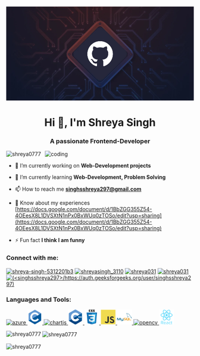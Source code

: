 
![logo](https://github.com/Shreya0777/Shreya0777/blob/main/yceo3xk3of14d3hbdkdp.webp)
<h1 align="center">Hi 👋, I'm Shreya Singh</h1>
<h3 align="center">A passionate Frontend-Developer</h3>
<img align="right" alt="coding" width="400" src="https://cdn.dribbble.com/users/1019864/screenshots/3079099/codeloop.gif">

<p align="left"> <img src="https://komarev.com/ghpvc/?username=shreya0777&label=Profile%20views&color=0e75b6&style=flat" alt="shreya0777" /> </p>

- 🔭 I’m currently working on **Web-Development projects**

- 🌱 I’m currently learning **Web-Development, Problem Solving**

- 📫 How to reach me **singhsshreya297@gmail.com**

- 📄 Know about my experiences [https://docs.google.com/document/d/1BbZGG355Z54-4OEesX8L1DVSXtN1nPx0BxWUq0zTOSo/edit?usp=sharing](https://docs.google.com/document/d/1BbZGG355Z54-4OEesX8L1DVSXtN1nPx0BxWUq0zTOSo/edit?usp=sharing)

- ⚡ Fun fact **I think I am funny**

<h3 align="left">Connect with me:</h3>
<p align="left">
<a href="https://linkedin.com/in/shreya-singh-5312201b3" target="blank"><img align="center" src="https://raw.githubusercontent.com/rahuldkjain/github-profile-readme-generator/master/src/images/icons/Social/linked-in-alt.svg" alt="shreya-singh-5312201b3" height="30" width="40" /></a>
<a href="https://instagram.com/shreyasingh_3110" target="blank"><img align="center" src="https://raw.githubusercontent.com/rahuldkjain/github-profile-readme-generator/master/src/images/icons/Social/instagram.svg" alt="shreyasingh_3110" height="30" width="40" /></a>
<a href="https://www.codechef.com/users/shreya031" target="blank"><img align="center" src="https://cdn.jsdelivr.net/npm/simple-icons@3.1.0/icons/codechef.svg" alt="shreya031" height="30" width="40" /></a>
<a href="https://www.leetcode.com/shreya031" target="blank"><img align="center" src="https://raw.githubusercontent.com/rahuldkjain/github-profile-readme-generator/master/src/images/icons/Social/leet-code.svg" alt="shreya031" height="30" width="40" /></a>
<a href="https://auth.geeksforgeeks.org/user/(<singhsshreya297>/https://auth.geeksforgeeks.org/user/singhsshreya297)" target="blank"><img align="center" src="https://raw.githubusercontent.com/rahuldkjain/github-profile-readme-generator/master/src/images/icons/Social/geeks-for-geeks.svg" alt="(<singhsshreya297>/https://auth.geeksforgeeks.org/user/singhsshreya297)" height="30" width="40" /></a>
</p>

<h3 align="left">Languages and Tools:</h3>
<p align="left"> <a href="https://azure.microsoft.com/en-in/" target="_blank" rel="noreferrer"> <img src="https://www.vectorlogo.zone/logos/microsoft_azure/microsoft_azure-icon.svg" alt="azure" width="40" height="40"/> </a> <a href="https://www.cprogramming.com/" target="_blank" rel="noreferrer"> <img src="https://raw.githubusercontent.com/devicons/devicon/master/icons/c/c-original.svg" alt="c" width="40" height="40"/> </a> <a href="https://www.chartjs.org" target="_blank" rel="noreferrer"> <img src="https://www.chartjs.org/media/logo-title.svg" alt="chartjs" width="40" height="40"/> </a> <a href="https://www.w3schools.com/cpp/" target="_blank" rel="noreferrer"> <img src="https://raw.githubusercontent.com/devicons/devicon/master/icons/cplusplus/cplusplus-original.svg" alt="cplusplus" width="40" height="40"/> </a> <a href="https://www.w3schools.com/css/" target="_blank" rel="noreferrer"> <img src="https://raw.githubusercontent.com/devicons/devicon/master/icons/css3/css3-original-wordmark.svg" alt="css3" width="40" height="40"/> </a> <a href="https://developer.mozilla.org/en-US/docs/Web/JavaScript" target="_blank" rel="noreferrer"> <img src="https://raw.githubusercontent.com/devicons/devicon/master/icons/javascript/javascript-original.svg" alt="javascript" width="40" height="40"/> </a> <a href="https://www.mysql.com/" target="_blank" rel="noreferrer"> <img src="https://raw.githubusercontent.com/devicons/devicon/master/icons/mysql/mysql-original-wordmark.svg" alt="mysql" width="40" height="40"/> </a> <a href="https://opencv.org/" target="_blank" rel="noreferrer"> <img src="https://www.vectorlogo.zone/logos/opencv/opencv-icon.svg" alt="opencv" width="40" height="40"/> </a> <a href="https://reactjs.org/" target="_blank" rel="noreferrer"> <img src="https://raw.githubusercontent.com/devicons/devicon/master/icons/react/react-original-wordmark.svg" alt="react" width="40" height="40"/> </a> </p>

<p><img align="left" src="https://github-readme-stats.vercel.app/api/top-langs?username=shreya0777&show_icons=true&locale=en&layout=compact" alt="shreya0777" /></p>

<p>&nbsp;<img align="center" src="https://github-readme-stats.vercel.app/api?username=shreya0777&show_icons=true&locale=en" alt="shreya0777" /></p>

<p><img align="center" src="https://github-readme-streak-stats.herokuapp.com/?user=shreya0777&" alt="shreya0777" /></p>

